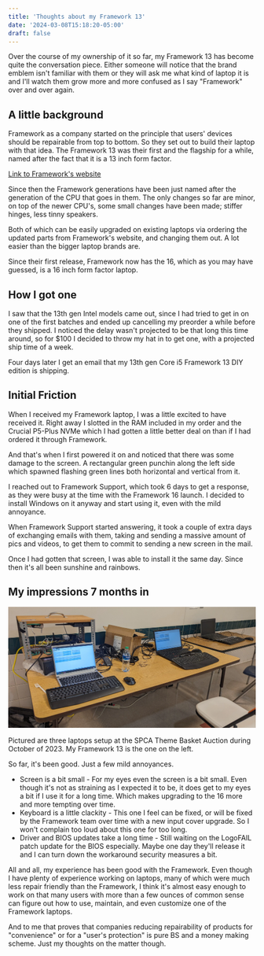 ```yaml
---
title: 'Thoughts about my Framework 13'
date: '2024-03-08T15:18:20-05:00'
draft: false
---
```


Over the course of my ownership of it so far, my Framework 13 has become quite the conversation piece. Either someone will notice that the brand emblem isn't familiar with them or they will ask me what kind of laptop it is and I'll watch them grow more and more confused as I say "Framework" over and over again.

## A little background

Framework as a company started on the principle that users' devices should be repairable from top to bottom. So they set out to build their laptop with that idea. The Framework 13 was their first and the flagship for a while, named after the fact that it is a 13 inch form factor.

[Link to Framework's website](https://www.frame.work/)

Since then the Framework generations have been just named after the generation of the CPU that goes in them. The only changes so far are minor, on top of the newer CPU's, some small changes have been made; stiffer hinges, less tinny speakers.

Both of which can be easily upgraded on existing laptops via ordering the updated parts from Framework's website, and changing them out. A lot easier than the bigger laptop brands are.

Since their first release, Framework now has the 16, which as you may have guessed, is a 16 inch form factor laptop.

## How I got one

I saw that the 13th gen Intel models came out, since I had tried to get in on one of the first batches and ended up cancelling my preorder a while before they shipped. I noticed the delay wasn't projected to be that long this time around, so for $100 I decided to throw my hat in to get one, with a projected ship time of a week.

Four days later I get an email that my 13th gen Core i5 Framework 13 DIY edition is shipping.

## Initial Friction

When I received my Framework laptop, I was a little excited to have received it. Right away I slotted in the RAM included in my order and the Crucial P5-Plus NVMe which I had gotten a little better deal on than if I had ordered it through Framework.

And that's when I first powered it on and noticed that there was some damage to the screen. A rectangular green punchin along the left side which spawned flashing green lines both horizontal and vertical from it.

I reached out to Framework Support, which took 6 days to get a response, as they were busy at the time with the Framework 16 launch. I decided to install Windows on it anyway and start using it, even with the mild annoyance.

When Framework Support started answering, it took a couple of extra days of exchanging emails with them, taking and sending a massive amount of pics and videos, to get them to commit to sending a new screen in the mail.

Once I had gotten that screen, I was able to install it the same day. Since then it's all been sunshine and rainbows.

## My impressions 7 months in

![3 laptops setup for SPCA Theme Basket Auction 2023](LaptopsSPCATBA2023.webp)

Pictured are three laptops setup at the SPCA Theme Basket Auction during October of 2023. My Framework 13 is the one on the left.

So far, it's been good. Just a few mild annoyances.

* Screen is a bit small - For my eyes even the screen is a bit small. Even though it's not as straining as I expected it to be, it does get to my eyes a bit if I use it for a long time. Which makes upgrading to the 16 more and more tempting over time.
* Keyboard is a little clackity - This one I feel can be fixed, or will be fixed by the Framework team over time with a new input cover upgrade. So I won't complain too loud about this one for too long.
* Driver and BIOS updates take a long time - Still waiting on the LogoFAIL patch update for the BIOS especially. Maybe one day they'll release it and I can turn down the workaround security measures a bit.

All and all, my experience has been good with the Framework. Even though I have plenty of experience working on laptops, many of which were much less repair friendly than the Framework, I think it's almost easy enough to work on that many users with more than a few ounces of common sense can figure out how to use, maintain, and even customize one of the Framework laptops.

And to me that proves that companies reducing repairability of products for "convenience" or for a "user's protection" is pure BS and a money making scheme. Just my thoughts on the matter though.